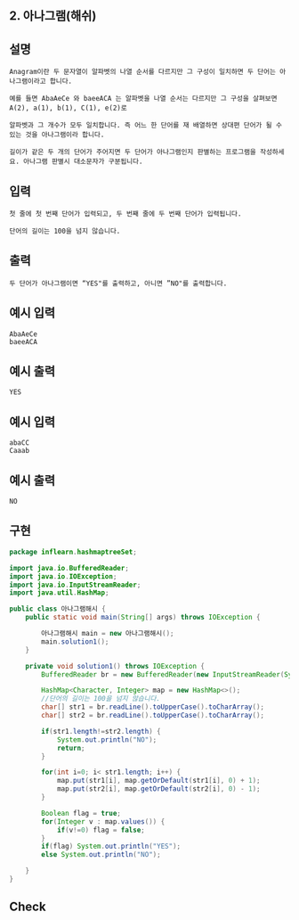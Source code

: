 ## 2. 아나그램(해쉬)

## 설명

    Anagram이란 두 문자열이 알파벳의 나열 순서를 다르지만 그 구성이 일치하면 두 단어는 아나그램이라고 합니다.

    예를 들면 AbaAeCe 와 baeeACA 는 알파벳을 나열 순서는 다르지만 그 구성을 살펴보면 A(2), a(1), b(1), C(1), e(2)로

    알파벳과 그 개수가 모두 일치합니다. 즉 어느 한 단어를 재 배열하면 상대편 단어가 될 수 있는 것을 아나그램이라 합니다.

    길이가 같은 두 개의 단어가 주어지면 두 단어가 아나그램인지 판별하는 프로그램을 작성하세요. 아나그램 판별시 대소문자가 구분됩니다.

## 입력

    첫 줄에 첫 번째 단어가 입력되고, 두 번째 줄에 두 번째 단어가 입력됩니다.

    단어의 길이는 100을 넘지 않습니다.

## 출력

    두 단어가 아나그램이면 “YES"를 출력하고, 아니면 ”NO"를 출력합니다.

## 예시 입력

    AbaAeCe
    baeeACA

## 예시 출력

    YES

## 예시 입력

    abaCC
    Caaab

## 예시 출력

    NO
    
## 구현

```JAVA
package inflearn.hashmaptreeSet;

import java.io.BufferedReader;
import java.io.IOException;
import java.io.InputStreamReader;
import java.util.HashMap;

public class 아나그램해시 {
    public static void main(String[] args) throws IOException {

        아나그램해시 main = new 아나그램해시();
        main.solution1();
    }

    private void solution1() throws IOException {
        BufferedReader br = new BufferedReader(new InputStreamReader(System.in));

        HashMap<Character, Integer> map = new HashMap<>();
        //단어의 길이는 100을 넘지 않습니다.
        char[] str1 = br.readLine().toUpperCase().toCharArray();
        char[] str2 = br.readLine().toUpperCase().toCharArray();

        if(str1.length!=str2.length) {
            System.out.println("NO");
            return;
        }

        for(int i=0; i< str1.length; i++) {
            map.put(str1[i], map.getOrDefault(str1[i], 0) + 1);
            map.put(str2[i], map.getOrDefault(str2[i], 0) - 1);
        }

        Boolean flag = true;
        for(Integer v : map.values()) {
            if(v!=0) flag = false;
        }
        if(flag) System.out.println("YES");
        else System.out.println("NO");

    }
}
```

## Check

